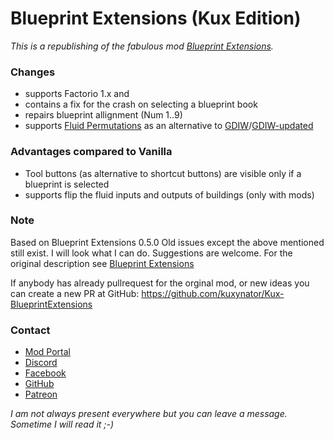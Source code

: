 # Blueprint Extensions (Kux Edition)

*This is a republishing of the fabulous mod [Blueprint Extensions](https://mods.factorio.com/mod/BlueprintExtensions).*
### Changes
- supports Factorio 1.x and 
- contains a fix for the crash on selecting a blueprint book
- repairs blueprint allignment (Num 1..9)
- supports [Fluid Permutations](https://mods.factorio.com/mod/fluid_permutations) as an alternative to [GDIW](https://mods.factorio.com/mod/GDIW)/[GDIW-updated](https://mods.factorio.com/mod/GDIW-updated)

### Advantages compared to Vanilla
- Tool buttons (as alternative to shortcut buttons) are visible only if a blueprint is selected
- supports flip the fluid inputs and outputs of buildings (only with mods)

### Note
Based on Blueprint Extensions 0.5.0 
Old issues except the above mentioned still exist. I will look what I can do. Suggestions are welcome.
For the original description see [Blueprint Extensions](https://mods.factorio.com/mod/BlueprintExtensions)

If anybody has already pullrequest for the orginal mod, or new ideas you can create a new PR at
GitHub: https://github.com/kuxynator/Kux-BlueprintExtensions
### Contact

- [Mod Portal](https://mods.factorio.com/mod/Kux-BlueprintExtensions/discussion)
- [Discord](https://discord.gg/BWUTaJy)
- [Facebook](https://www.facebook.com/Kuxynator.Factorio)
- [GitHub](https://github.com/kuxynator/Kux-BlueprintExtensions)
- [Patreon](https://www.patreon.com/kuxynator)

*I am not always present everywhere but you can leave a message. Sometime I will read it ;-)*